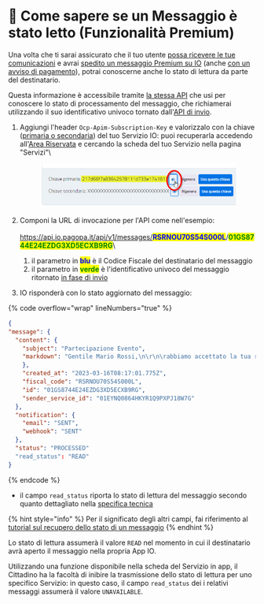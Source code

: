 # 📜 Come sapere se un Messaggio è stato letto (Funzionalità Premium)

Una volta che ti sarai assicurato che il tuo utente [possa ricevere le tue comunicazioni](https://docs.pagopa.it/kb-enti-servizi/tutorial-e-casi-duso/indice-dei-tutorial-e-dei-casi-duso/come-sapere-se-un-cittadino-ha-abilitata-la-ricezione-dei-messaggi-per-un-servizio) e avrai [spedito un messaggio Premium su IO](come-inviare-un-messaggio.md) (anche [con un avviso di pagamento](https://docs.pagopa.it/kb-enti-pagamenti/tutorial-e-casi-duso/indice-dei-tutorial-e-dei-casi-duso/come-spedire-un-avviso-di-pagamento-in-un-messaggio)), potrai conoscerne anche lo stato di lettura da parte del destinatario.

Questa informazione è accessibile tramite [la stessa API](https://docs.pagopa.it/io-guida-tecnica/api-e-specifiche/api-messaggi/get-message) che usi per conoscere lo stato di processamento del messaggio, che richiamerai utilizzando il suo identificativo univoco tornato dall'[API di invio](https://docs.pagopa.it/io-guida-tecnica/api-e-specifiche/api-messaggi/submit-a-message-passing-the-user-fiscal\_code-in-the-request-body).

1.  Aggiungi l'header `Ocp-Apim-Subscription-Key` e valorizzalo con la chiave ([primaria o secondaria](https://docs.pagopa.it/kb-enti-servizi/domande-frequenti/domande-e-risposte-sui-servizi-io#perche-ci-sono-due-api-key-per-servizio)) del tuo Servizio IO: puoi recuperarla accedendo all'[Area Riservata](https://selfcare.pagopa.it/) e cercando la scheda del tuo Servizio nella pagina "Servizi"\


    <figure><img src="../../.gitbook/assets/image (4).png" alt=""><figcaption></figcaption></figure>
2. Componi la URL di invocazione per l'API come nell'esempio:\
   \
   https://api.io.pagopa.it/api/v1/messages/<mark style="color:blue;">**RSRNOU70S54S000L**</mark>/<mark style="color:green;">**01GS8744E24EZDG3XD5ECXB9RG**</mark>\

   1. il parametro in <mark style="color:blue;">**blu**</mark> è il Codice Fiscale del destinatario del messaggio
   2. il parametro in <mark style="color:green;">**verde**</mark> è l'identificativo univoco del messaggio ritornato [in fase di invio](come-inviare-un-messaggio.md)
3. IO risponderà con lo stato aggiornato del messaggio:

{% code overflow="wrap" lineNumbers="true" %}
```json
{
"message": {
  "content": {
    "subject": "Partecipazione Evento",
    "markdown": "Gentile Mario Rossi,\n\r\n\rabbiamo accettato la tua richiesta di partecipazione all'\''evento e ti inviamo in allegato la ricevuta del pagamento della tua quota e la brochure con tutte le informazioni utili.\n\rA Ti aspettiamo!\n\rL'\''Amministrazione Comunale di Ipazia."
    },
    "created_at": "2023-03-16T08:17:01.775Z",
    "fiscal_code": "RSRNOU70S54S000L",
    "id": "01GS8744E24EZDG3XD5ECXB9RG",
    "sender_service_id": "01EYNQ0864HKYR1Q9PXPJ18W7G"
  },
  "notification": {
    "email": "SENT",
    "webhook": "SENT"
  },
  "status": "PROCESSED"
  "read_status": "READ"
}
```
{% endcode %}

* il campo `read_status` riporta lo stato di lettura del messaggio secondo quanto dettagliato nella [specifica tecnica](https://docs.pagopa.it/io-guida-tecnica/api-e-specifiche/api-messaggi/get-message#read\_status)

{% hint style="info" %}
Per il significato degli altri campi, fai riferimento al [tutorial sul recupero dello stato di un messaggio](https://docs.pagopa.it/kb-enti-messaggi/tutorial-e-casi-duso/indice-dei-tutorial-e-dei-casi-duso/come-sapere-se-un-messaggio-e-stato-recapitato)
{% endhint %}

Lo stato di lettura assumerà il valore `READ` nel momento in cui il destinatario avrà aperto il messaggio nella propria App IO.

Utilizzando una funzione disponibile nella scheda del Servizio in app, il Cittadino ha la facoltà di inibire la trasmissione dello stato di lettura per uno specifico Servizio: in questo caso, il campo `read_status` dei i relativi messaggi assumerà il valore `UNAVAILABLE`.
